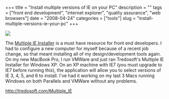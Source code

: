 +++
title = "Install multiple versions of IE on your PC"
description = ""
tags = ["front end development", "internet explorer", "quality assurance", "web browsers"]
date = "2008-04-24"
categories = ["tools"]
slug = "install-multiple-versions-ie-your-pc"
+++


<div class="tool-screenshot mb1"><a href="http://tredosoft.com/Multiple_IE"><img id='bluga-thumbnail-2700' class='bluga-thumbnail custom' src='http://media.konigi.com/bluga/
wt522fcafc291c3_custom.jpg'/></a></div><p>The <a href="http://tredosoft.com/Multiple_IE">Multiple IE Installer</a> is a must have resource for front end developers. I had to configure a new computer for myself because of a recent job change, so that meant installing all of my design/development tools again. On my new MacBook Pro, I run VMWare and just ran Tredosoft's Multiple IE Installer for Windows XP. On an XP machine with IE7 (you must upgrade to IE7 before running this), the application will allow you to select versions of IE 3, 4, 5, and 6 to install. I've had it working on my last 3 Macs running Windows on both Parallels and VMWare without any problems. </p>
  
<p><a href="http://tredosoft.com/Multiple_IE">http://tredosoft.com/Multiple_IE</a></p>
      
